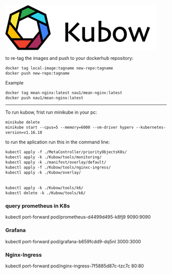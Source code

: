![](documents/Kubow/kubow-logo-right.png)

to re-tag the images and push to your dockerhub repository:

```
docker tag local-image:tagname new-repo:tagname
docker push new-repo:tagname
```

Example

```
docker tag mean-nginx:latest nau1/mean-nginx:latest
docker push nau1/mean-nginx:latest
```

---

To run kubow, frist run minikube in your pc:

```
minikube delete
minikube start --cpus=5 --memory=6000 --vm-driver hyperv --kubernetes-version=v1.16.10
```

to run the aplication run this in the command line:

```
kubectl apply -f ./MetaController/priorityObjectsK8s/
kubectl apply -k ./Kubow/tools/monitoring/
kubectl apply -k ./manifest/overlay/default/
kubectl apply -f ./Kubow/tools/nginxc-ingress/
kubectl apply -k ./Kubow/overlay/


kubectl apply -k ./Kubow/tools/k6/
kubectl delete -k ./Kubow/tools/k6/
```

### query prometheus in K8s

kubectl port-forward pod/prometheus-d4499d495-k8fj9 9090:9090

### Grafana

kubectl port-forward pod/grafana-b659fcdd9-dq5nl 3000:3000

### Nginx-Ingress

kubectl port-forward pod/nginx-ingress-7f5885d87c-tzc7c 80:80
